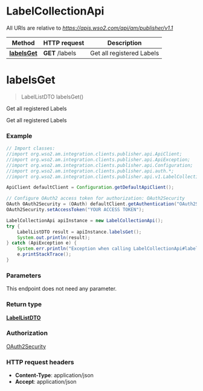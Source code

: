 # LabelCollectionApi

All URIs are relative to *https://apis.wso2.com/api/am/publisher/v1.1*

Method | HTTP request | Description
------------- | ------------- | -------------
[**labelsGet**](LabelCollectionApi.md#labelsGet) | **GET** /labels | Get all registered Labels


<a name="labelsGet"></a>
# **labelsGet**
> LabelListDTO labelsGet()

Get all registered Labels

Get all registered Labels 

### Example
```java
// Import classes:
//import org.wso2.am.integration.clients.publisher.api.ApiClient;
//import org.wso2.am.integration.clients.publisher.api.ApiException;
//import org.wso2.am.integration.clients.publisher.api.Configuration;
//import org.wso2.am.integration.clients.publisher.api.auth.*;
//import org.wso2.am.integration.clients.publisher.api.v1.LabelCollectionApi;

ApiClient defaultClient = Configuration.getDefaultApiClient();

// Configure OAuth2 access token for authorization: OAuth2Security
OAuth OAuth2Security = (OAuth) defaultClient.getAuthentication("OAuth2Security");
OAuth2Security.setAccessToken("YOUR ACCESS TOKEN");

LabelCollectionApi apiInstance = new LabelCollectionApi();
try {
    LabelListDTO result = apiInstance.labelsGet();
    System.out.println(result);
} catch (ApiException e) {
    System.err.println("Exception when calling LabelCollectionApi#labelsGet");
    e.printStackTrace();
}
```

### Parameters
This endpoint does not need any parameter.

### Return type

[**LabelListDTO**](LabelListDTO.md)

### Authorization

[OAuth2Security](../README.md#OAuth2Security)

### HTTP request headers

 - **Content-Type**: application/json
 - **Accept**: application/json

